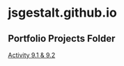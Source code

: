 # jsgestalt.github.io
## Portfolio Projects Folder
[Activity 9.1 & 9.2](https://jsgestalt1.github.io/PCDE-Activity-9.1/)

